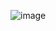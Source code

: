 ![image](https://user-images.githubusercontent.com/35370115/177539904-36e6b6fb-55e4-4e77-9789-4dcbffdf6e9e.png)
